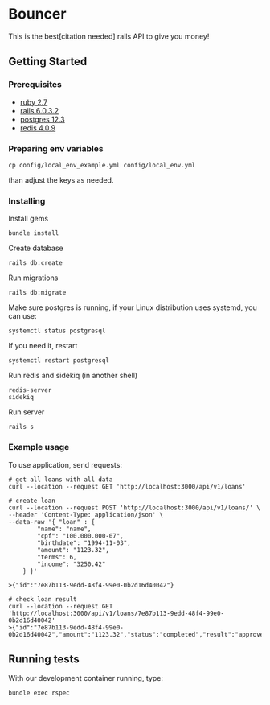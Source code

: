 # Bouncer

This is the best[citation needed] rails API to give you money!

## Getting Started

### Prerequisites

* [ruby 2.7](https://www.ruby-lang.org/en/documentation/installation/)
* [rails 6.0.3.2](https://guides.rubyonrails.org/getting_started.html#creating-a-new-rails-project-installing-rails)
* [postgres 12.3](https://www.postgresql.org/download/)
* [redis 4.0.9](https://tecadmin.net/install-redis-ubuntu/)

### Preparing env variables

```shell
cp config/local_env_example.yml config/local_env.yml
```

than adjust the keys as needed.

### Installing

Install gems

```shell
bundle install
```

Create database

```shell
rails db:create
```

Run migrations

```shell
rails db:migrate
```

Make sure postgres is running, if your Linux distribution uses systemd, you can use:

```shell
systemctl status postgresql
```

If you need it, restart

```shell
systemctl restart postgresql
```

Run redis and sidekiq (in another shell)

```shell
redis-server
sidekiq
```

Run server

```shell
rails s
```

### Example usage

To use application, send requests:

```shell
# get all loans with all data
curl --location --request GET 'http://localhost:3000/api/v1/loans'

# create loan
curl --location --request POST 'http://localhost:3000/api/v1/loans/' \
--header 'Content-Type: application/json' \
--data-raw '{ "loan" : {
        "name": "name",
        "cpf": "100.000.000-07",
        "birthdate": "1994-11-03",
        "amount": "1123.32",
        "terms": 6,
        "income": "3250.42"
    } }'

>{"id":"7e87b113-9edd-48f4-99e0-0b2d16d40042"}

# check loan result
curl --location --request GET 'http://localhost:3000/api/v1/loans/7e87b113-9edd-48f4-99e0-0b2d16d40042'
>{"id":"7e87b113-9edd-48f4-99e0-0b2d16d40042","amount":"1123.32","status":"completed","result":"approved","refused_policy":null,"approved_terms":9}
```

## Running tests

With our development container running, type:

```shell
bundle exec rspec
```
